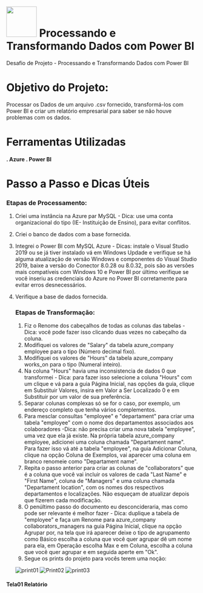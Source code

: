 # <img src="https://avatars1.githubusercontent.com/u/26231823?s=280&v=4" width="80" height="80"> Processando e Transformando Dados com Power BI
Desafio de Projeto - Processando e Transformando Dados com Power BI

# Objetivo do Projeto:
Processar os Dados de um arquivo .csv fornecido, transformá-los com Power BI e criar um relatório empresarial para saber se não houve problemas com os dados.

# Ferramentas Utilizadas 

#### . Azure . Power BI 

# Passo a Passo e Dicas Úteis

### Etapas de Processamento:

1. Criei uma instância na Azure par MySQL - Dica: use uma conta organizacional do tipo (IE- Instituição de Ensino), para evitar conflitos.
2. Criei o banco de dados com a base fornecida.
3. Integrei o Power BI com MySQL Azure - Dicas: instale o Visual Studio 2019 ou se já tiver instalado vá em Windows Updade e verifique se há alguma atualização de versão Windows e componentes do Visual Studio 2019, baixe a versão do Conector 8.0.28 ou 8.0.32, pois são as versões mais compatíveis com Windows 10 e Power BI por último verifique se você inseriu as credenciais do Azure no Power BI corretamente para evitar erros desnecessários.
4. Verifique a base de dados fornecida.

   ### Etapas de Transformação:

   1. Fiz o Renome dos cabeçalhos de todas as colunas das tabelas - Dica: você pode fazer isso clicando duas vezes no cabeçalho da coluna.
   2. Modifiquei os valores de "Salary" da tabela azure_company employee para o tipo (Número decimal fixo).
   3. Modifiquei os valores de "Hours" da tabela azure_company works_on para o tipo (Numeral inteiro).
   4. Na coluna "Hours" havia uma inconsistencia de dados 0 que transformei - Dica: para fazer isso selecione a coluna "Hours" com um clique e vá para a guia Página Inicial, nas opções da guia, clique em Substituir Valores, insira em Valor a Ser Localizado 0 e em Substituir por um valor de sua preferência.
   5. Separar colunas complexas só se for o caso, por exemplo, um endereço completo que tenha vários complementos.
   6. Para mesclar consultas "employee" e "departament" para criar uma tabela "employee" com o nome dos departamentos associados aos colaboradores -Dica: não precisa criar uma nova tabela "employee", uma vez que ela já existe. Na própria tabela azure_company employee, adicionei uma coluna chamada "Departament name". Para fazer isso vá até a tabela "employee", na guia Adicionar Coluna, clique na opção Coluna de Exemplos, vai aparecer uma coluna em branco renomeie como "Departament name".
   7. Repita o passo anterior para criar as colunas de "collaborators" que é a coluna que você vai incluir os valores de cada "Last Name" e "First Name", coluna de "Managers" e uma coluna chamada "Departament location", com os nomes dos respectivos departamentos e localizações. Não esqueçam de atualizar depois que fizerem cada modificação.
   8. O penúltimo passo do documento eu desconcideraria, mas como pode ser relevante é melhor fazer - Dica: duplique a tabela de "employee" e faça um Renome para azure_company collaborators_managers na guia Página Inicial, clique na opção Agrupar por, na tela que irá aparecer deixe o tipo de agrupamento como Básico escolha a coluna que você quer agrupar dê um nome para ela, em Operação escolha Max e em Coluna, escolha a coluna que você quer agrupar e em seguida aperte em "Ok".
   9. Segue os prints do projeto para vocês terem uma noção:

   ![print01](https://github.com/data1991/desafio_transformando_dados/assets/144493849/6ccf52a3-4615-418c-b041-520b1c7f2d71)
   ![Print02](https://github.com/data1991/desafio_transformando_dados/assets/144493849/1436d61c-2685-499c-85c1-a8a20e4886b5)
   ![print03](https://github.com/data1991/desafio_transformando_dados/assets/144493849/79b8addb-4913-4b4b-9289-0805eb9a753e)

  #### Tela01 Relatório

  
   
   
   

   
       

